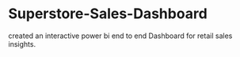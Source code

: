 # Superstore-Sales-Dashboard
created an interactive power bi end to end Dashboard for retail sales insights.
